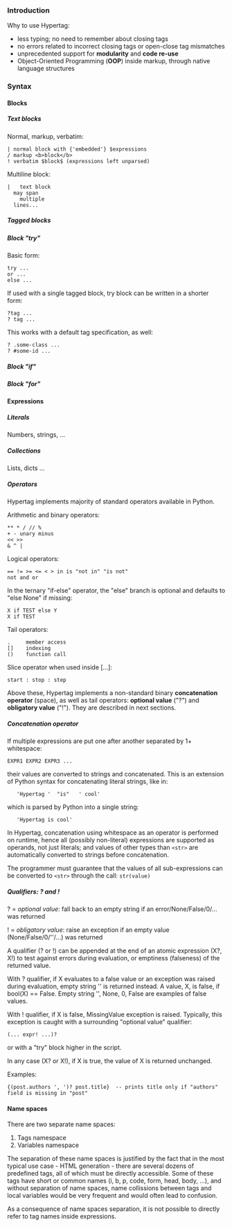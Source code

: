 ### Introduction

Why to use Hypertag:
- less typing; no need to remember about closing tags
- no errors related to incorrect closing tags or open-close tag mismatches
- unprecedented support for **modularity** and **code re-use**
- Object-Oriented Programming (**OOP**) inside markup,
  through native language structures

### Syntax

#### Blocks

##### Text blocks

Normal, markup, verbatim:

    | normal block with {'embedded'} $expressions
    / markup <b>block</b>
    ! verbatim $block$ (expressions left unparsed)

Multiline block:

    |   text block
      may span
        multiple
      lines...


##### Tagged blocks



##### Block "try"

Basic form:

    try ...
    or ...
    else ...

If used with a single tagged block, try block can be written in a shorter form:

    ?tag ...
    ? tag ...

This works with a default tag specification, as well:

    ? .some-class ...
    ? #some-id ...

##### Block "if"

##### Block "for"
    

#### Expressions

##### Literals

Numbers, strings, ...

##### Collections

Lists, dicts ...

##### Operators

Hypertag implements majority of standard operators available in Python.

Arithmetic and binary operators:

    ** * / // %
    + - unary minus
    << >>
    & ^ |

Logical operators:

    == != >= <= < > in is "not in" "is not"
    not and or

In the ternary "if-else" operator, the "else" branch is optional and defaults to 
"else None" if missing:

    X if TEST else Y
    X if TEST

Tail operators:

    .     member access
    []    indexing
    ()    function call

Slice operator when used inside [...]:

    start : stop : step

Above these, Hypertag implements a non-standard binary **concatenation operator** (space),
as well as tail operators: **optional value** ("?") and **obligatory value** ("!").
They are described in next sections.


##### Concatenation operator

If multiple expressions are put one after another separated by 1+ whitespace:

    EXPR1 EXPR2 EXPR3 ...

their values are converted to strings and concatenated.
This is an extension of Python syntax for concatenating literal strings, like in:

       'Hypertag '  "is"   ' cool'

which is parsed by Python into a single string:

       'Hypertag is cool'

In Hypertag, concatenation using whitespace as an operator is performed on runtime,
hence all (possibly non-literal) expressions are supported as operands, not just literals;
and values of other types than `<str>` are automatically converted to strings 
before concatenation.

The programmer must guarantee that the values of all sub-expressions 
can be converted to `<str>` through the call: `str(value)`

##### Qualifiers: ? and !

? = _optional value_: fall back to an empty string if an error/None/False/0/... was returned

! = _obligatory value_: raise an exception if an empty value (None/False/0/''/...) was returned

A qualifier (? or !) can be appended at the end of an atomic expression (X?, X!)
to test against errors during evaluation, or emptiness (falseness) of the returned value.

With ? qualifier, if X evaluates to a false value or an exception was raised during evaluation,
empty string '' is returned instead. A value, X, is false, if bool(X) == False.
Empty string '', None, 0, False are examples of false values.

With ! qualifier, if X is false, MissingValue exception is raised. 
Typically, this exception is caught with a surrounding "optional value" qualifier:

    (... expr! ...)?

or with a "try" block higher in the script.

In any case (X? or X!), if X is true, the value of X is returned unchanged.

Examples:

    {(post.authors ', ')? post.title}  -- prints title only if "authors" field is missing in "post"
    

#### Name spaces

There are two separate name spaces:
1. Tags namespace
2. Variables namespace

The separation of these name spaces is justified by the fact that in the most
typical use case - HTML generation - there are several dozens of predefined tags,
all of which must be directly accessible. Some of these tags have short or common
names (i, b, p, code, form, head, body, ...), and without separation of name spaces,
name collissions between tags and local variables would be very frequent 
and would often lead to confusion.

As a consequence of name spaces separation, it is not possible to directly refer
to tag names inside expressions.


